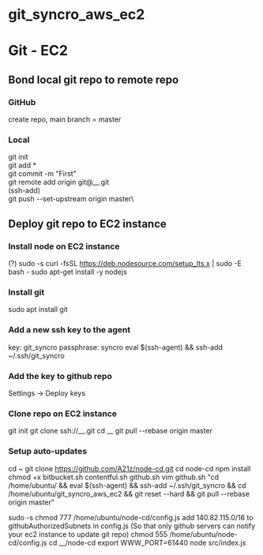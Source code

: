 # git_syncro_aws_ec2
# Git - EC2
## Bond local git repo to remote repo
### GitHub
create repo, main branch = master
### Local
git init\
git add *\
git commit -m "First"\
git remote add origin git@__.git\
(ssh-add)\
git push --set-upstream origin master\

## Deploy git repo to EC2 instance
### Install node on EC2 instance
(?) sudo -s
curl -fsSL https://deb.nodesource.com/setup_lts.x | sudo -E bash -
sudo apt-get install -y nodejs

### Install git
sudo apt install git

### Add a new ssh key to the agent
key: git_syncro
passphrase: syncro
eval $(ssh-agent) && ssh-add ~/.ssh/git_syncro

### Add the key to github repo
Settings -> Deploy keys

### Clone repo on EC2 instance
git init
git clone ssh://__.git
cd __
git pull --rebase origin master


### Setup auto-updates
cd ~
git clone https://github.com/A21z/node-cd.git
cd node-cd
npm install
chmod +x bitbucket.sh contentful.sh github.sh
vim github.sh
"cd /home/ubuntu/ && eval $(ssh-agent) && ssh-add ~/.ssh/git_syncro && cd /home/ubuntu/git_syncro_aws_ec2 && git reset --hard && git pull --rebase origin master"

sudo -s
  chmod 777 /home/ubuntu/node-cd/config.js
  add 140.82.115.0/16 to githubAuthorizedSubnets in config.js (So that only github servers can notify your ec2 instance to update git repo)
  chmod 555 /home/ubuntu/node-cd/config.js
  cd __/node-cd
  export WWW_PORT=61440
  node src/index.js
